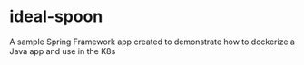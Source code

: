 # ideal-spoon
A sample Spring Framework app created to demonstrate how to dockerize a Java app and use in the K8s
